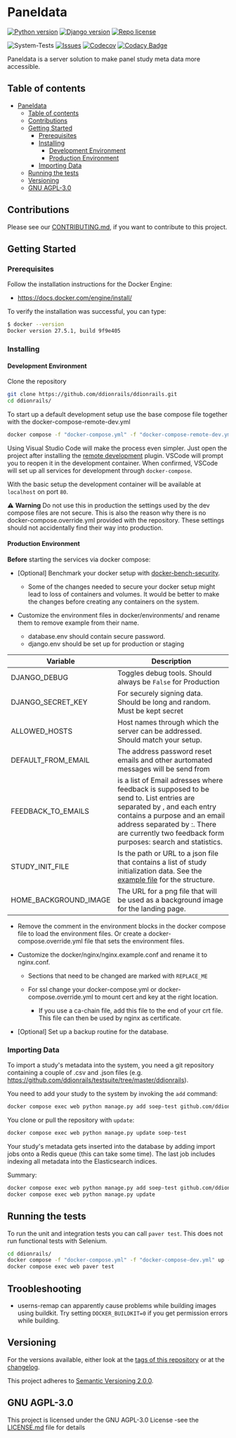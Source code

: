 # Paneldata

[![Python version][python-badge]](https://www.python.org/downloads/release/python-3131/)
[![Django version][django-badge]](https://docs.djangoproject.com/en/5.1/releases/5.1.4/)
[![Repo license][license-badge]](https://www.gnu.org/licenses/agpl-3.0)

![System-Tests](https://github.com/ddionrails/ddionrails/actions/workflows/system-tests.yml/badge.svg)
[![Issues][issues-badge]](https://github.com/ddionrails/ddionrails/issues/)
[![Codecov][codecov-badge]](https://codecov.io/gh/ddionrails/ddionrails)
[![Codacy Badge](https://app.codacy.com/project/badge/Grade/0af735a0e3664fdb85ea6c92c99fe25f)](https://www.codacy.com/gh/ddionrails/ddionrails/dashboard?utm_source=github.com&utm_medium=referral&utm_content=ddionrails/ddionrails&utm_campaign=Badge_Grade)

Paneldata is a server solution to make panel study meta data more accessible.

## Table of contents

- [Paneldata](#paneldata)
  - [Table of contents](#table-of-contents)
  - [Contributions](#contributions)
  - [Getting Started](#getting-started)
    - [Prerequisites](#prerequisites)
    - [Installing](#installing)
      - [Development Environment](#development-environment)
      - [Production Environment](#production-environment)
    - [Importing Data](#importing-data)
  - [Running the tests](#running-the-tests)
  - [Versioning](#versioning)
  - [GNU AGPL-3.0](#gnu-agpl-30)

## Contributions

Please see our [CONTRIBUTING.md](.github/CONTRIBUTING.md),
if you want to contribute to this project.

## Getting Started

### Prerequisites

Follow the installation instructions for the Docker Engine:

- <https://docs.docker.com/engine/install/>

To verify the installation was successful, you can type:

```bash
$ docker --version
Docker version 27.5.1, build 9f9e405
```

### Installing

#### Development Environment

Clone the repository

```bash
git clone https://github.com/ddionrails/ddionrails.git
cd ddionrails/
```

To start up a default development setup use the base compose file together with the docker-compose-remote-dev.yml

```bash
docker compose -f "docker-compose.yml" -f "docker-compose-remote-dev.yml" up -d
```

Using Visual Studio Code will make the process even simpler.
Just open the project after installing the
[remote development](https://marketplace.visualstudio.com/items?itemName=ms-vscode-remote.vscode-remote-extensionpack)
plugin.
VSCode will prompt you to reopen it in the
development container.
When confirmed, VSCode will set up all services for development through `docker-compose`.

With the basic setup the development container will be available at `localhost` on port `80`.

:warning: **Warning** Do not use this in production the settings used by
the dev compose files are not secure.
This is also the reason why there is no docker-compose.override.yml
provided with the repository. These settings should not accidentally find their
way into production.

#### Production Environment

**Before** starting the services via docker compose:

- \[Optional\] Benchmark your docker setup with
  [docker-bench-security](https://github.com/docker/docker-bench-security).

  - Some of the changes needed to secure your docker setup might lead
    to loss of containers and volumes. It would be better to make the
    changes before creating any containers on the system.

- Customize the environment files in docker/environments/
  and rename them to remove example from their name.

  - database.env should contain secure password.
  - django.env should be set up for production or staging

| Variable           | Description                                                                       |
| ------------------ | ----------------------------------------------------------------------------------|
| DJANGO_DEBUG       | Toggles debug tools. Should always be `False` for Production                      |
| DJANGO_SECRET_KEY  | For securely signing data. Should be long and random. Must be kept secret         |
| ALLOWED_HOSTS      | Host names through which the server can be addressed. Should match your setup.    |
| DEFAULT_FROM_EMAIL | The address password reset emails and other aurtomated messages will be send from |
| FEEDBACK_TO_EMAILS | is a list of Email adresses where feedback is supposed to be send to. List entries are separated by , and each entry contains a purpose and an email address separated by :. There are currently two feedback form purposes: search and statistics. |
| STUDY_INIT_FILE | Is the path or URL to a json file that contains a list of study initialization data. See the [example file](https://github.com/paneldata/system/blob/master/studies.example.json)  for the structure.|
| HOME_BACKGROUND_IMAGE | The URL for a png file that will be used as a background image for the landing page. |

- Remove the comment in the environment blocks in the
  docker compose file to load the environment files.
  Or create a docker-compose.override.yml file that sets
  the environment files.
- Customize the docker/nginx/nginx.example.conf and rename it to nginx.conf.

  - Sections that need to be changed are marked with `REPLACE_ME`
  - For ssl change your docker-compose.yml or docker-compose.override.yml
    to mount cert and key at the right location.

    - If you use a ca-chain file, add this file to the end of your crt file.
      This file can then be used by nginx as certificate.

- \[Optional\] Set up a backup routine for the database.

### Importing Data

To import a study's metadata into the system, you need a git repository
containing a couple of .csv and .json files (e.g. <https://github.com/ddionrails/testsuite/tree/master/ddionrails>).

You need to add your study to the system by invoking the `add` command:

```bash
docker compose exec web python manage.py add soep-test github.com/ddionrails/testsuite
```

You clone or pull the repository with `update`:

```bash
docker compose exec web python manage.py update soep-test
```

Your study's metadata gets inserted into the database by adding import jobs onto
a Redis queue (this can take some time). The last job includes indexing all
metadata into the Elasticsearch indices.

Summary:

```bash
docker compose exec web python manage.py add soep-test github.com/ddionrails/testsuite
docker compose exec web python manage.py update
```

## Running the tests

To run the unit and integration tests you can call `paver test`.
This does not run functional tests with Selenium.

```bash
cd ddionrails/
docker compose -f "docker-compose.yml" -f "docker-compose-dev.yml" up -d
docker compose exec web paver test
```

## Troobleshooting

- userns-remap can apparently cause problems while building images using buildkit.
  Try setting `DOCKER_BUILDKIT=0` if you get permission errors while building.

## Versioning

For the versions available, either look at the
[tags of this repository](https://github.com/ddionrails/ddionrails/tags)
or at the [changelog](CHANGELOG.md).

This project adheres to [Semantic Versioning 2.0.0](https://semver.org/).

## GNU AGPL-3.0

This project is licensed under the GNU AGPL-3.0 License -see the
[LICENSE.md](https://github.com/ddionrails/ddionrails/blob/master/LICENSE.md)
file for details

<!-- Markdown link & img dfn's -->

[python-badge]: https://img.shields.io/badge/Python-3.13.1-blue.svg
[django-badge]: https://img.shields.io/badge/Django-5.1.4-blue.svg
[license-badge]: https://img.shields.io/badge/License-AGPL%20v3-blue.svg
[codecov-badge]: https://img.shields.io/codecov/c/github/ddionrails/ddionrails.svg
[travis-badge]: https://img.shields.io/travis/ddionrails/ddionrails.svg
[issues-badge]: https://img.shields.io/github/issues/ddionrails/ddionrails.svg
[codacy-badge]: https://api.codacy.com/project/badge/Grade/0382ce2fae284b608bfba7bc2da74a4b
